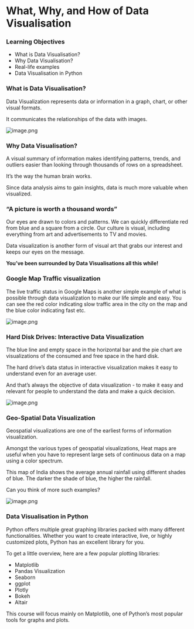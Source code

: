 # What, Why, and How of Data Visualisation

### Learning Objectives

* What is Data Visualisation?
* Why Data Visualisation?
* Real-life examples
* Data Visualisation in Python

### What is Data Visualisation?

Data Visualization represents data or information in a graph, chart, or other visual formats.

It communicates the relationships of the data with images. 




![image.png](https://dphi-live.s3.amazonaws.com/media_uploads/image_ab83cd85ad314675915222f14da860c6.png)





### Why Data Visualisation?

A visual summary of information makes identifying patterns, trends, and outliers easier than looking through thousands of rows on a spreadsheet. 

It’s the way the human brain works. 

Since data analysis aims to gain insights, data is much more valuable when visualized. 

### “A picture is worth a thousand words”

Our eyes are drawn to colors and patterns. We can quickly differentiate red from blue and a square from a circle. Our culture is visual, including everything from art and advertisements to TV and movies.

Data visualization is another form of visual art that grabs our interest and keeps our eyes on the message. 

**You’ve been surrounded by Data Visualisations all this while!**

### **Google Map Traffic visualization**

The live traffic status in Google Maps is another simple example of what is possible through data visualization to make our life simple and easy. You can see the red color indicating slow traffic area in the city on the map and the blue color indicating fast etc.




![image.png](https://dphi-live.s3.amazonaws.com/media_uploads/image_1cc407a9f0ba4aa592816dd080e08557.png)





### Hard Disk Drives: Interactive Data Visualization

The blue line and empty space in the horizontal bar and the pie chart are visualizations of the consumed and free space in the hard disk. 

The hard drive’s data status in interactive visualization makes it easy to understand even for an average user. 

And that’s always the objective of data visualization - to make it easy and relevant for people to understand the data and make a quick decision.







![image.png](https://dphi-live.s3.amazonaws.com/media_uploads/image_7c1bd45aee424d6cbbc6dcd560b081c3.png)







### Geo-Spatial Data Visualization

Geospatial visualizations are one of the earliest forms of information visualization.

Amongst the various types of geospatial visualizations, Heat maps are useful when you have to represent large sets of continuous data on a map using a color spectrum.

This map of India shows the average annual rainfall using different shades of blue. The darker the shade of blue, the higher the rainfall.

Can you think of more such examples?






![image.png](https://dphi-live.s3.amazonaws.com/media_uploads/image_6d29f92505cc456d8714cff011b3c66f.png)










### Data Visualisation in Python

Python offers multiple great graphing libraries packed with many different functionalities. Whether you want to create interactive, live, or highly customized plots, Python has an excellent library for you.

To get a little overview, here are a few popular plotting libraries:

* Matplotlib
* Pandas Visualization
* Seaborn
* ggplot
* Plotly
* Bokeh
* Altair

This course will focus mainly on Matplotlib, one of Python’s most popular tools for graphs and plots.